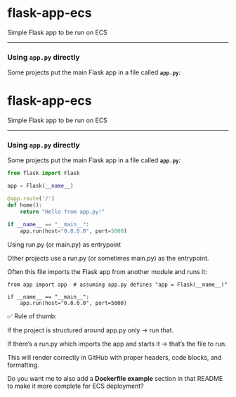 # flask-app-ecs
Simple Flask app to be run on ECS

---

### Using `app.py` directly
Some projects put the main Flask app in a file called **`app.py`**:

# flask-app-ecs
Simple Flask app to be run on ECS

---

### Using `app.py` directly
Some projects put the main Flask app in a file called **`app.py`**:

```python
from flask import Flask

app = Flask(__name__)

@app.route('/')
def home():
    return "Hello from app.py!"

if __name__ == "__main__":
    app.run(host="0.0.0.0", port=5000)
```

Using run.py (or main.py) as entrypoint

Other projects use a run.py (or sometimes main.py) as the entrypoint.

Often this file imports the Flask app from another module and runs it:
```
from app import app  # assuming app.py defines "app = Flask(__name__)"

if __name__ == "__main__":
    app.run(host="0.0.0.0", port=5000)
```


✅ Rule of thumb:

If the project is structured around app.py only → run that.

If there’s a run.py which imports the app and starts it → that’s the file to run.


This will render correctly in GitHub with proper headers, code blocks, and formatting.  

Do you want me to also add a **Dockerfile example** section in that README to make it more complete for ECS deployment?

